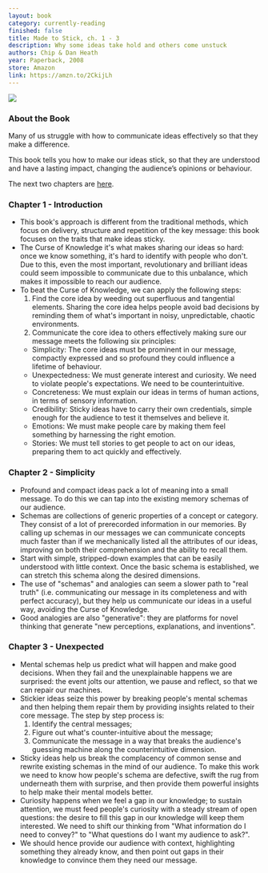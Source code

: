 ```yaml
---
layout: book
category: currently-reading
finished: false
title: Made to Stick, ch. 1 - 3
description: Why some ideas take hold and others come unstuck
authors: Chip & Dan Heath
year: Paperback, 2008
store: Amazon
link: https://amzn.to/2CkijLh
---
```


<img src="{{site.url}}/{{site.images}}/books/made-to-stick.jpg">

### About the Book

Many of us struggle with how to communicate ideas effectively so that they make a difference.

This book tells you how to make our ideas stick, so that they are understood and have a lasting impact, changing the audience’s opinions or behaviour.

The next two chapters are <a href="{{site.url}}/currently-reading/made-to-stick-ch-4-5/">here</a>.

### Chapter 1 - Introduction

- This book's approach is different from the traditional methods, which focus on delivery, structure and repetition of the key message: this book focuses on the traits that make ideas sticky.
- The Curse of Knowledge it's what makes sharing our ideas so hard: once we know something, it's hard to identify with people who don't. Due to this, even the most important, revolutionary and brilliant ideas could seem impossible to communicate due to this unbalance, which makes it impossible to reach our audience.
- To beat the Curse of Knowledge, we can apply the following steps:
  1. Find the core idea by weeding out superfluous and tangential elements. Sharing the core idea helps people avoid bad decisions by reminding them of what's important in noisy, unpredictable, chaotic environments.
  2. Communicate the core idea to others effectively making sure our message meets the following six principles:
    - Simplicity: The core ideas must be prominent in our message, compactly expressed and so profound they could influence a lifetime of behaviour.
    - Unexpectedness: We must generate interest and curiosity. We need to violate people's expectations. We need to be counterintuitive.
    - Concreteness: We must explain our ideas in terms of human actions, in terms of sensory information.
    - Credibility: Sticky ideas have to carry their own credentials, simple enough for the audience to test it themselves and believe it.
    - Emotions: We must make people care by making them feel something by harnessing the right emotion.
    - Stories: We must tell stories to get people to act on our ideas, preparing them to act quickly and effectively.

### Chapter 2 - Simplicity

- Profound and compact ideas pack a lot of meaning into a small message. To do this we can tap into the existing memory schemas of our audience.
- Schemas are collections of generic properties of a concept or category. They consist of a lot of prerecorded information in our memories. By calling up schemas in our messages we can communicate concepts much faster than if we mechanically listed all the attributes of our ideas, improving on both their comprehension and the ability to recall them.
- Start with simple, stripped-down examples that can be easily understood with little context. Once the basic schema is established, we can stretch this schema along the desired dimensions.
- The use of "schemas" and analogies can seem a slower path to "real truth" (i.e. communicating our message in its completeness and with perfect accuracy), but they help us communicate our ideas in a useful way, avoiding the Curse of Knowledge.
- Good analogies are also "generative": they are platforms for novel thinking that generate "new perceptions, explanations, and inventions".

### Chapter 3 - Unexpected

- Mental schemas help us predict what will happen and make good decisions. When they fail and the unexplainable happens we are surprised: the event jolts our attention, we pause and reflect, so that we can repair our machines.
- Stickier ideas seize this power by breaking people's mental schemas and then helping them repair them by providing insights related to their core message. The step by step process is:
  1. Identify the central messages;
  2. Figure out what's counter-intuitive about the message;
  3. Communicate the message in a way that breaks the audience's guessing machine along the counterintuitive dimension.
- Sticky ideas help us break the complacency of common sense and rewrite existing schemas in the mind of our audience. To make this work we need to know how people's schema are defective, swift the rug from underneath them with surprise, and then provide them powerful insights to help make their mental models better.
- Curiosity happens when we feel a gap in our knowledge; to sustain attention, we must feed people's curiosity with a steady stream of open questions: the desire to fill this gap in our knowledge will keep them interested. We need to shift our thinking from "What information do I need to convey?" to "What questions do I want my audience to ask?".
- We should hence provide our audience with context, highlighting something they already know, and then point out gaps in their knowledge to convince them they need our message.
